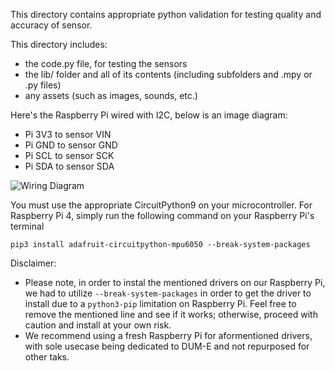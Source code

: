 This directory contains appropriate python validation for testing quality and accuracy of sensor.

This directory includes:
* the code.py file, for testing the sensors
* the lib/ folder and all of its contents (including subfolders and .mpy or .py files)
* any assets (such as images, sounds, etc.)

Here's the Raspberry Pi wired with I2C, below is an image diagram:
* Pi 3V3 to sensor VIN
* Pi GND to sensor GND
* Pi SCL to sensor SCK
* Pi SDA to sensor SDA

![Wiring Diagram](https://cdn-learn.adafruit.com/assets/assets/000/059/051/medium640/proximity_raspi_vncl4010_i2c_bb.jpg?1534092454)

You must use the appropriate CircuitPython9 on your microcontroller. For Raspberry Pi 4, simply run the following command on your Raspberry Pi's terminal
```
pip3 install adafruit-circuitpython-mpu6050 --break-system-packages
```
Disclaimer:
* Please note, in order to instal the mentioned drivers on our Raspberry Pi, we had to utilize ```--break-system-packages``` in order to get the driver to install due to a ```python3-pip``` limitation on Raspberry Pi. Feel free to remove the mentioned line and see if it works; otherwise, proceed with caution and install at your own risk.
* We recommend using a fresh Raspberry Pi for aformentioned drivers, with sole usecase being dedicated to DUM-E and not repurposed for other taks.
